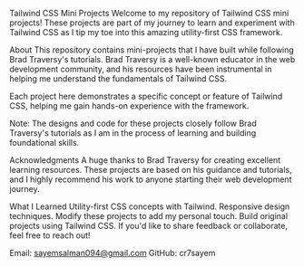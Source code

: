 Tailwind CSS Mini Projects
Welcome to my repository of Tailwind CSS mini projects! These projects are part of my journey to learn and experiment with Tailwind CSS as I tip my toe into this amazing utility-first CSS framework.

About
This repository contains mini-projects that I have built while following Brad Traversy's tutorials. Brad Traversy is a well-known educator in the web development community, and his resources have been instrumental in helping me understand the fundamentals of Tailwind CSS.

Each project here demonstrates a specific concept or feature of Tailwind CSS, helping me gain hands-on experience with the framework.

Note: The designs and code for these projects closely follow Brad Traversy's tutorials as I am in the process of learning and building foundational skills.

Acknowledgments
A huge thanks to Brad Traversy for creating excellent learning resources. These projects are based on his guidance and tutorials, and I highly recommend his work to anyone starting their web development journey.

What I Learned
Utility-first CSS concepts with Tailwind.
Responsive design techniques.
Modify these projects to add my personal touch.
Build original projects using Tailwind CSS.
If you'd like to share feedback or collaborate, feel free to reach out!

Email: sayemsalman094@gmail.com
GitHub: cr7sayem
